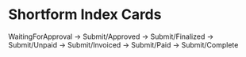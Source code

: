 # Shortform Index Cards


WaitingForApproval
->
Submit/Approved
->
Submit/Finalized
->
Submit/Unpaid
->
Submit/Invoiced
->
Submit/Paid
->
Submit/Complete